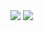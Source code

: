 <img src="https://github-readme-stats.vercel.app/api?username=szymonSumara&show_icons=false&count_private=true" /> 

<img src="https://github-readme-stats.vercel.app/api/top-langs/?username=szymonSumara&hide=javascript,html,java" />
